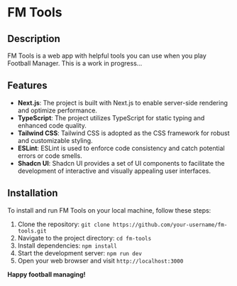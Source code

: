 # FM Tools

## Description
FM Tools is a web app with helpful tools you can use when you play Football Manager. This is a work in progress...

## Features
-  **Next.js**: The project is built with Next.js to enable server-side rendering and optimize performance.
-  **TypeScript**: The project utilizes TypeScript for static typing and enhanced code quality.
-  **Tailwind CSS**: Tailwind CSS is adopted as the CSS framework for robust and customizable styling.
-  **ESLint**: ESLint is used to enforce code consistency and catch potential errors or code smells.
-  **Shadcn UI**: Shadcn UI provides a set of UI components to facilitate the development of interactive and visually appealing user interfaces.

## Installation
To install and run FM Tools on your local machine, follow these steps:

1. Clone the repository: `git clone https://github.com/your-username/fm-tools.git`
2. Navigate to the project directory: `cd fm-tools`
3. Install dependencies: `npm install`
4. Start the development server: `npm run dev`
5. Open your web browser and visit `http://localhost:3000`

**Happy football managing!**